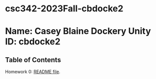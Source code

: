 # csc342-2023Fall-cbdocke2
# Name: Casey Blaine Dockery Unity ID: cbdocke2

## Table of Contents
Homework 0: [README file](https://github.ncsu.edu/engr-csc342/csc342-2023Fall-cbdocke2/blob/main/Homework0/README.md).
